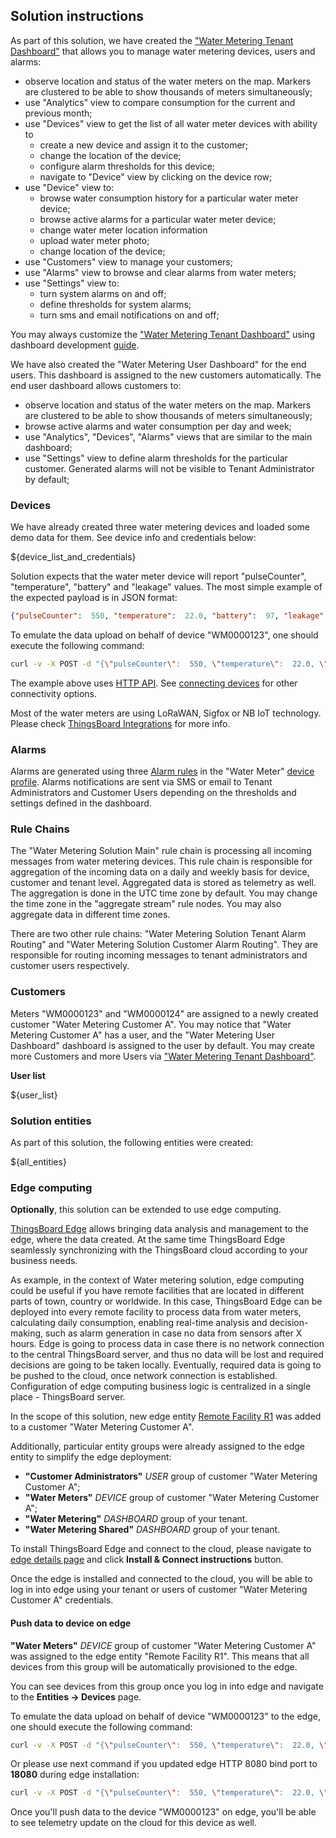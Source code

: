 ## Solution instructions

As part of this solution, we have created the <a href="${MAIN_DASHBOARD_URL}" target="_blank">"Water Metering Tenant Dashboard"</a> that allows you to manage
water metering devices, users and alarms:

* observe location and status of the water meters on the map. Markers are clustered to be able to show thousands of meters simultaneously;
* use "Analytics" view to compare consumption for the current and previous month; 
* use "Devices" view to get the list of all water meter devices with ability to 
    * create a new device and assign it to the customer;
    * change the location of the device;
    * configure alarm thresholds for this device;
    * navigate to "Device" view by clicking on the device row;
* use "Device" view to:
    * browse water consumption history for a particular water meter device;
    * browse active alarms for a particular water meter device;
    * change water meter location information
    * upload water meter photo;
    * change location of the device;
* use "Customers" view to manage your customers;   
* use "Alarms" view to browse and clear alarms from water meters;
* use "Settings" view to:
    * turn system alarms on and off;
    * define thresholds for system alarms;
    * turn sms and email notifications on and off;


You may always customize the <a href="${MAIN_DASHBOARD_URL}" target="_blank">"Water Metering Tenant Dashboard"</a> using dashboard development <a href="https://thingsboard.io/docs/user-guide/dashboards/" target="_blank">guide</a>.

We have also created the "Water Metering User Dashboard" for the end users. This dashboard is assigned to the new customers automatically. The end user dashboard allows customers to:

* observe location and status of the water meters on the map. Markers are clustered to be able to show thousands of meters simultaneously;
* browse active alarms and water consumption per day and week;
* use "Analytics", "Devices", "Alarms" views that are similar to the main dashboard;
* use "Settings" view to define alarm thresholds for the particular customer. Generated alarms will not be visible to Tenant Administrator by default;


### Devices

We have already created three water metering devices and loaded some demo data for them. See device info and credentials below:

${device_list_and_credentials}

Solution expects that the water meter device will report "pulseCounter", "temperature", "battery" and "leakage" values.
The most simple example of the expected payload is in JSON format:

```json
{"pulseCounter":  550, "temperature":  22.0, "battery":  97, "leakage":  false}{:copy-code}
```

To emulate the data upload on behalf of device "WM0000123", one should execute the following command:

```bash
curl -v -X POST -d "{\"pulseCounter\":  550, \"temperature\":  22.0, \"battery\":  97, \"leakage\":  false}" ${BASE_URL}/api/v1/${WM0000123ACCESS_TOKEN}/telemetry --header "Content-Type:application/json"{:copy-code}
```

The example above uses <a href="https://thingsboard.io/docs/reference/http-api/#telemetry-upload-api" target="_blank">HTTP API</a>.
See <a href="https://thingsboard.io/docs/getting-started-guides/connectivity/" target="_blank">connecting devices</a> for other connectivity options.

Most of the water meters are using LoRaWAN, Sigfox or NB IoT technology. Please check <a href="https://thingsboard.io/docs/user-guide/integrations/" target="_blank">ThingsBoard Integrations</a> for more info.

### Alarms

Alarms are generated using three <a href="https://thingsboard.io/docs/user-guide/device-profiles/#alarm-rules" target="_blank">Alarm rules</a> in the
"Water Meter" <a href="/profiles/deviceProfiles" target="_blank">device profile</a>. 
Alarms notifications are sent via SMS or email to Tenant Administrators and Customer Users depending on the thresholds and settings defined in the dashboard.

### Rule Chains

The "Water Metering Solution Main" rule chain is processing all incoming messages from water metering devices. 
This rule chain is responsible for aggregation of the incoming data on a daily and weekly basis for device, customer and tenant level. 
Aggregated data is stored as telemetry as well. The aggregation is done in the UTC time zone by default. 
You may change the time zone in the "aggregate stream" rule nodes. You may also aggregate data in different time zones.

There are two other rule chains: "Water Metering Solution Tenant Alarm Routing" and "Water Metering Solution Customer Alarm Routing". 
They are responsible for routing incoming messages to tenant administrators and customer users respectively.  

### Customers

Meters "WM0000123" and "WM0000124" are assigned to a newly created customer "Water Metering Customer A".
You may notice that "Water Metering Customer A" has a user, and the "Water Metering User Dashboard" dashboard is assigned to the user by default.
You may create more Customers and more Users via <a href="${MAIN_DASHBOARD_URL}" target="_blank">"Water Metering Tenant Dashboard"</a>.

**User list**

${user_list}


### Solution entities

As part of this solution, the following entities were created:

${all_entities}

### Edge computing

**Optionally**, this solution can be extended to use edge computing.

<a href="https://thingsboard.io/products/thingsboard-edge/" target="_blank">ThingsBoard Edge</a> allows bringing data analysis and management to the edge, where the data created.
At the same time ThingsBoard Edge seamlessly synchronizing with the ThingsBoard cloud according to your business needs.

As example, in the context of Water metering solution, edge computing could be useful if you have remote facilities that are located in different parts of town, country or worldwide.
In this case, ThingsBoard Edge can be deployed into every remote facility to process data from water meters, calculating daily consumption, enabling real-time analysis and decision-making, such as alarm generation in case no data from sensors after X hours. 
Edge is going to process data in case there is no network connection to the central ThingsBoard server, and thus no data will be lost and required decisions are going to be taken locally. 
Eventually, required data is going to be pushed to the cloud, once network connection is established. 
Configuration of edge computing business logic is centralized in a single place - ThingsBoard server.

In the scope of this solution, new edge entity <a href="${Remote Facility R1EDGE_DETAILS_URL}" target="_blank">Remote Facility R1</a> was added to a customer "Water Metering Customer A".

Additionally, particular entity groups were already assigned to the edge entity to simplify the edge deployment:

* **"Customer Administrators"** *USER* group of customer "Water Metering Customer A";
* **"Water Meters"** *DEVICE* group of customer "Water Metering Customer A";
* **"Water Metering"** *DASHBOARD* group of your tenant.
* **"Water Metering Shared"** *DASHBOARD* group of your tenant.

To install ThingsBoard Edge and connect to the cloud, please navigate to <a href="${Remote Facility R1EDGE_DETAILS_URL}" target="_blank">edge details page</a> and click **Install & Connect instructions** button.

Once the edge is installed and connected to the cloud, you will be able to log in into edge using your tenant or users of customer "Water Metering Customer A" credentials.

#### Push data to device on edge

**"Water Meters"** *DEVICE* group of customer "Water Metering Customer A" was assigned to the edge entity "Remote Facility R1".
This means that all devices from this group will be automatically provisioned to the edge.

You can see devices from this group once you log in into edge and navigate to the **Entities -> Devices** page.

To emulate the data upload on behalf of device "WM0000123" to the edge, one should execute the following command:

```bash
curl -v -X POST -d "{\"pulseCounter\":  550, \"temperature\":  22.0, \"battery\":  97, \"leakage\":  false}" http://localhost:8080/api/v1/${WM0000123ACCESS_TOKEN}/telemetry --header "Content-Type:application/json"{:copy-code}
```

Or please use next command if you updated edge HTTP 8080 bind port to **18080** during edge installation:

```bash
curl -v -X POST -d "{\"pulseCounter\":  550, \"temperature\":  22.0, \"battery\":  97, \"leakage\":  false}" http://localhost:18080/api/v1/${WM0000123ACCESS_TOKEN}/telemetry --header "Content-Type:application/json"{:copy-code}
```

Once you'll push data to the device "WM0000123" on edge, you'll be able to see telemetry update on the cloud for this device as well.
